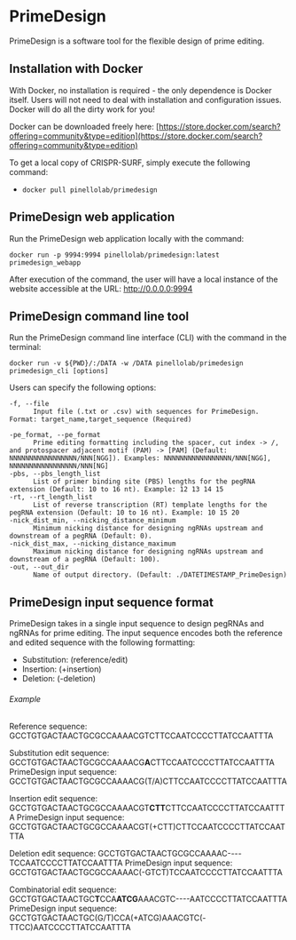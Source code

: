 # PrimeDesign

PrimeDesign is a software tool for the flexible design of prime editing.

## Installation with Docker

With Docker, no installation is required - the only dependence is Docker itself. Users will not need to deal with installation and configuration issues. Docker will do all the dirty work for you!

Docker can be downloaded freely here: [https://store.docker.com/search?offering=community&type=edition](https://store.docker.com/search?offering=community&type=edition)

To get a local copy of CRISPR-SURF, simply execute the following command:
* ```docker pull pinellolab/primedesign```

## PrimeDesign web application

Run the PrimeDesign web application locally with the command:

```
docker run -p 9994:9994 pinellolab/primedesign:latest primedesign_webapp
```
After execution of the command, the user will have a local instance of the website accessible at the URL: http://0.0.0.0:9994

## PrimeDesign command line tool

Run the PrimeDesign command line interface (CLI) with the command in the terminal:

```
docker run -v ${PWD}/:/DATA -w /DATA pinellolab/primedesign primedesign_cli [options]
```

Users can specify the following options:
```
-f, --file
      Input file (.txt or .csv) with sequences for PrimeDesign. Format: target_name,target_sequence (Required)

-pe_format, --pe_format
      Prime editing formatting including the spacer, cut index -> /, and protospacer adjacent motif (PAM) -> [PAM] (Default: NNNNNNNNNNNNNNNNN/NNN[NGG]). Examples: NNNNNNNNNNNNNNNNN/NNN[NGG], NNNNNNNNNNNNNNNNN/NNN[NG]
-pbs, --pbs_length_list
      List of primer binding site (PBS) lengths for the pegRNA extension (Default: 10 to 16 nt). Example: 12 13 14 15
-rt, --rt_length_list
      List of reverse transcription (RT) template lengths for the pegRNA extension (Default: 10 to 16 nt). Example: 10 15 20
-nick_dist_min, --nicking_distance_minimum
      Minimum nicking distance for designing ngRNAs upstream and downstream of a pegRNA (Default: 0).
-nick_dist_max, --nicking_distance_maximum
      Maximum nicking distance for designing ngRNAs upstream and downstream of a pegRNA (Default: 100).
-out, --out_dir
      Name of output directory. (Default: ./DATETIMESTAMP_PrimeDesign)
```
## PrimeDesign input sequence format

PrimeDesign takes in a single input sequence to design pegRNAs and ngRNAs for prime editing. The input sequence encodes both the reference and edited sequence with the following formatting:

* Substitution:     (reference/edit)
* Insertion:        (+insertion)
* Deletion:         (-deletion)

###### Example
Reference sequence:           GCCTGTGACTAACTGCGCCAAAACGTCTTCCAATCCCCTTATCCAATTTA

Substitution edit sequence:   GCCTGTGACTAACTGCGCCAAAACG**A**CTTCCAATCCCCTTATCCAATTTA
PrimeDesign input sequence:   GCCTGTGACTAACTGCGCCAAAACG(T/A)CTTCCAATCCCCTTATCCAATTTA

Insertion edit sequence:      GCCTGTGACTAACTGCGCCAAAACGT**CTT**CTTCCAATCCCCTTATCCAATTTA
PrimeDesign input sequence:   GCCTGTGACTAACTGCGCCAAAACGT(+CTT)CTTCCAATCCCCTTATCCAATTTA

Deletion edit sequence:       GCCTGTGACTAACTGCGCCAAAAC----TCCAATCCCCTTATCCAATTTA
PrimeDesign input sequence:   GCCTGTGACTAACTGCGCCAAAAC(-GTCT)TCCAATCCCCTTATCCAATTTA

Combinatorial edit sequence:  GCCTGTGACTAACTGC**T**CCA**ATCG**AAACGTC----AATCCCCTTATCCAATTTA
PrimeDesign input sequence:   GCCTGTGACTAACTGC(G/T)CCA(+ATCG)AAACGTC(-TTCC)AATCCCCTTATCCAATTTA
